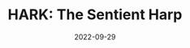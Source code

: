 ---
layout: post
featured: true
title: "HARK: The Sentient Harp"
date: 2022-09-29
project_code: "HARK"
thumbnail: "/assets/project-assets/2022-09-29-HARK/thumbnail.jpg"
intro: "HARK is a self-playing harp"
---